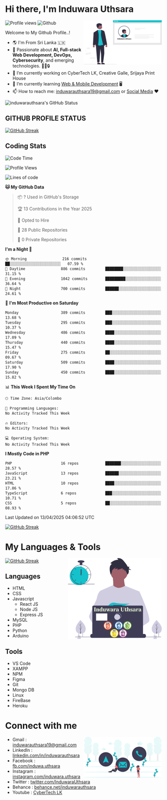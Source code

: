 # Hi there, I'm Induwara Uthsara
![Profile views](https://gpvc.arturio.dev/induwarauthsara)
![Github](https://img.shields.io/github/followers/induwarauthsara?label=Follow&style=social)
<img width="50%" align="right" alt="Induwara Uthsara's Profile" src="https://github.com/induwarauthsara/induwarauthsara/blob/main/images/profileInduwaraUthsara.svg" />

Welcome to My Github Profile..! 


- :earth_americas:	I'm From Sri Lanka :sri_lanka:
- 🚀 Passionate about **AI, Full-stack Web Development, DevOps, Cybersecurity**, and emerging technologies. 🤖🌐🔒
- 🔭 I’m currently working on CyberTech LK, Creative Galle, Srijaya Print House 
- 🌱 I’m currently learning [Web & Mobile Development](https://github.com/induwarauthsara/induwarauthsara/blob/main/README.md#my-languages--tools) :desktop_computer:
- 📫 How to reach me: [induwarauthsara19@gmail.com](mailto:induwarauthsara19@gmail.com) or [Social Media](https://github.com/induwarauthsara/induwarauthsara/blob/main/README.md#connect-with-me) :hearts:	

![induwarauthsara's GitHub Status](https://github-readme-stats.vercel.app/api?username=induwarauthsara&show_icons=true&theme=radical)


## GITHUB PROFILE STATUS
[![GitHub Streak](https://github-readme-streak-stats.herokuapp.com/?user=induwarauthsara&theme=dracula)](https://github.com/induwarauthsara)

## Coding Stats
<!--START_SECTION:waka-->
![Code Time](http://img.shields.io/badge/Code%20Time-157%20hrs%2019%20mins-blue)

![Profile Views](http://img.shields.io/badge/Profile%20Views-0-blue)

![Lines of code](https://img.shields.io/badge/From%20Hello%20World%20I%27ve%20Written-4.3%20million%20lines%20of%20code-blue)

**🐱 My GitHub Data** 

> 📦 ? Used in GitHub's Storage 
 > 
> 🏆 13 Contributions in the Year 2025
 > 
> 💼 Opted to Hire
 > 
> 📜 28 Public Repositories 
 > 
> 🔑 0 Private Repositories 
 > 
**I'm a Night 🦉** 

```text
🌞 Morning                216 commits         ██░░░░░░░░░░░░░░░░░░░░░░░   07.59 % 
🌆 Daytime                886 commits         ████████░░░░░░░░░░░░░░░░░   31.15 % 
🌃 Evening                1042 commits        █████████░░░░░░░░░░░░░░░░   36.64 % 
🌙 Night                  700 commits         ██████░░░░░░░░░░░░░░░░░░░   24.61 % 
```
📅 **I'm Most Productive on Saturday** 

```text
Monday                   389 commits         ███░░░░░░░░░░░░░░░░░░░░░░   13.68 % 
Tuesday                  295 commits         ███░░░░░░░░░░░░░░░░░░░░░░   10.37 % 
Wednesday                486 commits         ████░░░░░░░░░░░░░░░░░░░░░   17.09 % 
Thursday                 440 commits         ████░░░░░░░░░░░░░░░░░░░░░   15.47 % 
Friday                   275 commits         ██░░░░░░░░░░░░░░░░░░░░░░░   09.67 % 
Saturday                 509 commits         ████░░░░░░░░░░░░░░░░░░░░░   17.90 % 
Sunday                   450 commits         ████░░░░░░░░░░░░░░░░░░░░░   15.82 % 
```


📊 **This Week I Spent My Time On** 

```text
🕑︎ Time Zone: Asia/Colombo

💬 Programming Languages: 
No Activity Tracked This Week

🔥 Editors: 
No Activity Tracked This Week

💻 Operating System: 
No Activity Tracked This Week
```

**I Mostly Code in PHP** 

```text
PHP                      16 repos            ███████░░░░░░░░░░░░░░░░░░   28.57 % 
JavaScript               13 repos            ██████░░░░░░░░░░░░░░░░░░░   23.21 % 
HTML                     10 repos            ████░░░░░░░░░░░░░░░░░░░░░   17.86 % 
TypeScript               6 repos             ███░░░░░░░░░░░░░░░░░░░░░░   10.71 % 
CSS                      5 repos             ██░░░░░░░░░░░░░░░░░░░░░░░   08.93 % 
```




 Last Updated on 13/04/2025 04:06:52 UTC
<!--END_SECTION:waka-->
          

[![GitHub Streak](https://github-profile-trophy.vercel.app/?username=induwarauthsara&theme=juicyfresh)](https://github.com/induwarauthsara)


# My Languages & Tools
[![GitHub Streak](https://github-readme-stats.vercel.app/api/top-langs/?username=induwarauthsara)](https://github.com/induwarauthsara)
<img width="60%" align="right" alt="Induwara Uthsara's Programmer" src="https://github.com/induwarauthsara/induwarauthsara/blob/main/images/programmingInduwaraUthsara.svg" />

## Languages
* HTML
* CSS
* Javascript
  * React JS
  * Node JS
  * Express JS
* MySQL
* PHP
* Python
* Arduino

## Tools
* VS Code
* XAMPP
* NPM
* Figma
* Git
* Mongo DB
* Linux
* FireBase
* Heroku

# Connect with me
<img width="50%" align="right" alt="Induwara Uthsara's Contact Informations" src="https://github.com/induwarauthsara/induwarauthsara/blob/main/images/contactInduwaraUthsara.svg" />

- Gmail    : [induwarauthsara19@gmail.com](mailto:induwarauthsara19@gmail.com)
- LinkedIn : [linkedin.com/in/induwarauthsara](https://www.linkedin.com/in/induwarauthsara)
- Facebook : [fb.com/induwa.uthsara](https://web.facebook.com/induwa.uthsara/)
- Instagram : [instagram.com/induwara.uthsara](https://www.instagram.com/induwara.uthsara)
- Twitter : [twitter.com/InduwaraUthsara](https://twitter.com/InduwaraUthsara)
- Behance : [behance.net/induwarauthsara](https://www.behance.net/induwarauthsara)
- Youtube : [CyberTech LK](https://www.youtube.com/channel/UCWdK_TF8t8UA2uOmawuTKRg)
